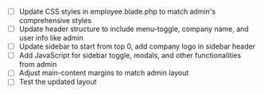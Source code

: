 - [ ] Update CSS styles in employee.blade.php to match admin's comprehensive styles
- [ ] Update header structure to include menu-toggle, company name, and user info like admin
- [ ] Update sidebar to start from top 0, add company logo in sidebar header
- [ ] Add JavaScript for sidebar toggle, modals, and other functionalities from admin
- [ ] Adjust main-content margins to match admin layout
- [ ] Test the updated layout
